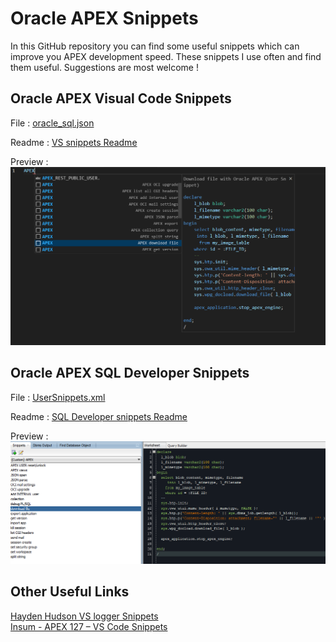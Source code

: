 # Oracle APEX Snippets

In this GitHub repository you can find some useful snippets which can improve you APEX development speed. These snippets I use often and find them useful. Suggestions are most welcome !

## Oracle APEX Visual Code Snippets

File : [oracle_sql.json](./VS/oracle_sql.json)

Readme : [VS snippets Readme](./VS/readme.md)

Preview :
![Preview](./VS/sample.png)

## Oracle APEX SQL Developer Snippets

File : [UserSnippets.xml](./SQL_Developer/UserSnippets.xml)

Readme : [SQL Developer snippets Readme](./SQL_Developer/readme.md)

Preview :
![Preview](./SQL_Developer/sample.png)

## Other Useful Links

[Hayden Hudson VS logger Snippets](https://gist.github.com/hhudson/a99db2d2715ee805e9c4bf10d63b305d)<br>
[Insum - APEX 127 – VS Code Snippets](https://www.insum.ca/apex-instant-tips-127-vscode-snippets/apex-127-vs-code-snippets/)

